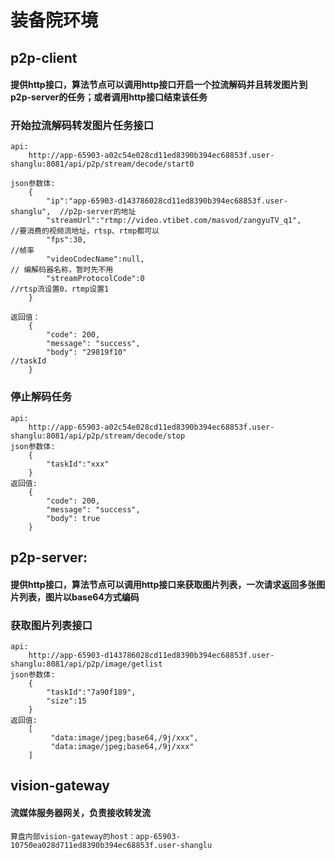 # 装备院环境
## p2p-client
#### 提供http接口，算法节点可以调用http接口开启一个拉流解码并且转发图片到p2p-server的任务；或者调用http接口结束该任务
### 开始拉流解码转发图片任务接口
	api: 
        http://app-65903-a02c54e028cd11ed8390b394ec68853f.user-shanglu:8081/api/p2p/stream/decode/start0

	json参数体:
		{
		    "ip":"app-65903-d143786028cd11ed8390b394ec68853f.user-shanglu",  //p2p-server的地址
		    "streamUrl":"rtmp://video.vtibet.com/masvod/zangyuTV_q1",        //要消费的视频流地址，rtsp、rtmp都可以
		    "fps":30,														 //帧率
		    "videoCodecName":null,											 // 编解码器名称，暂时先不用
		    "streamProtocolCode":0                                           //rtsp流设置0，rtmp设置1
		}

	返回值：
		{
		    "code": 200,
		    "message": "success",
		    "body": "29819f10"                                              //taskId
		}

### 停止解码任务
	api:
		http://app-65903-a02c54e028cd11ed8390b394ec68853f.user-shanglu:8081/api/p2p/stream/decode/stop
	json参数体:
		{
		    "taskId":"xxx"
		}
	返回值:
		{
		    "code": 200,
		    "message": "success",
		    "body": true
		}


## p2p-server: 
#### 提供http接口，算法节点可以调用http接口来获取图片列表，一次请求返回多张图片列表，图片以base64方式编码
### 获取图片列表接口
	api:
		http://app-65903-d143786028cd11ed8390b394ec68853f.user-shanglu:8081/api/p2p/image/getlist
	json参数体:
		{
		    "taskId":"7a90f189",
		    "size":15
		}
	返回值:
		[
			 "data:image/jpeg;base64,/9j/xxx",
			 "data:image/jpeg;base64,/9j/xxx"
		]

## vision-gateway
#### 流媒体服务器网关，负责接收转发流
    算盘内部vision-gateway的host：app-65903-10750ea028d711ed8390b394ec68853f.user-shanglu